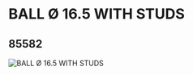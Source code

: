 # BALL Ø 16.5 WITH STUDS
## 85582
![BALL Ø 16.5 WITH STUDS](https://lc-www-live-s.legocdn.com/media/bricks/5/2/4546585.jpg)